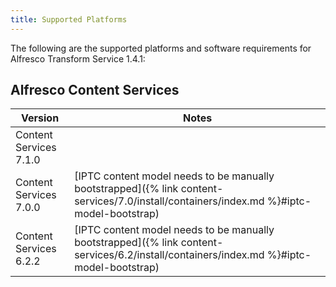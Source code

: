 ```yaml
---
title: Supported Platforms
---
```


The following are the supported platforms and software requirements for Alfresco Transform Service 1.4.1:

## Alfresco Content Services

|Version|Notes|
|-------|-----|
|Content Services 7.1.0||
|Content Services 7.0.0|[IPTC content model needs to be manually bootstrapped]({% link content-services/7.0/install/containers/index.md %}#iptc-model-bootstrap)|
|Content Services 6.2.2|[IPTC content model needs to be manually bootstrapped]({% link content-services/6.2/install/containers/index.md %}#iptc-model-bootstrap)|
